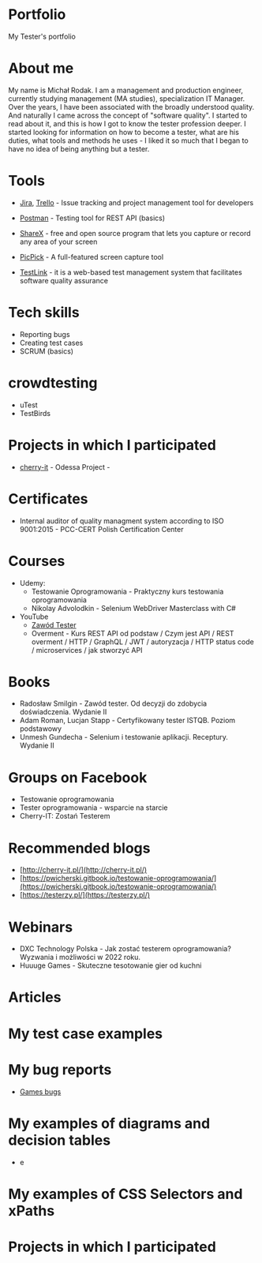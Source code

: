 # Portfolio
My Tester's portfolio
# About me
My name is Michał Rodak. I am a management and production engineer, currently studying management (MA studies), specialization IT Manager. Over the years, I have been associated with the broadly understood quality. And naturally I came across the concept of "software quality". I started to read about it, and this is how I got to know the tester profession deeper. I started looking for information on how to become a tester, what are his duties, what tools and methods he uses - I liked it so much that I began to have no idea of being anything but a tester. 

# Tools
* [Jira](https://www.atlassian.com/software/jira), [Trello](https://trello.com/en) - Issue tracking and project management tool for developers

* [Postman](https://www.postman.com/) - Testing tool for REST API (basics)

* [ShareX](https://getsharex.com/) - free and open source program that lets you capture or record any area of your screen

* [PicPick](https://picpick.app/pl/) - A full-featured screen capture tool

* [TestLink](https://testlink.org/) - it is a web-based test management system that facilitates software quality assurance
# Tech skills
* Reporting bugs
* Creating test cases
* SCRUM (basics)
# crowdtesting
* uTest
* TestBirds
# Projects in which I participated
* [cherry-it](http://cherry-it.pl/) - Odessa Project -   
# Certificates
* Internal auditor of quality managment system according to ISO 9001:2015 - PCC-CERT Polish Certification Center
# Courses
* Udemy:
  *  Testowanie Oprogramowania - Praktyczny kurs testowania oprogramowania
  *  Nikolay Advolodkin - Selenium WebDriver Masterclass with C#
* YouTube
  * [Zawód Tester](https://www.youtube.com/watch?v=Hsaq1fqYWd0&list=PL1c6h2qzmaAZOpXfmRy8xWZ2FCXbTe2Cr) 
  * Overment - Kurs REST API od podstaw / Czym jest API / REST overment / HTTP / GraphQL / JWT / autoryzacja / HTTP status code / microservices / jak stworzyć API
# Books
* Radosław Smilgin - Zawód tester. Od decyzji do zdobycia doświadczenia. Wydanie II
* Adam Roman, Lucjan Stapp - Certyfikowany tester ISTQB. Poziom podstawowy
* Unmesh Gundecha - Selenium i testowanie aplikacji. Receptury. Wydanie II
# Groups on Facebook
* Testowanie oprogramowania
* Tester oprogramowania - wsparcie na starcie
* Cherry-IT: Zostań Testerem
# Recommended blogs
* [http://cherry-it.pl/](http://cherry-it.pl/)
* [https://pwicherski.gitbook.io/testowanie-oprogramowania/](https://pwicherski.gitbook.io/testowanie-oprogramowania/)
* [https://testerzy.pl/](https://testerzy.pl/)
# Webinars
* DXC Technology Polska - Jak zostać testerem oprogramowania? Wyzwania i możliwości w 2022 roku.
* Huuuge Games - Skuteczne tesotowanie gier od kuchni
# Articles
# My test case examples
# My bug reports
* [Games bugs](https://docs.google.com/presentation/d/15C8x0PASztpXxeo3Cfai_Nr_hBcm7jFtqOWRXcNMrP4/edit?usp=sharing)
# My examples of diagrams and decision tables
* e
# My examples of CSS Selectors and xPaths
# Projects in which I participated


